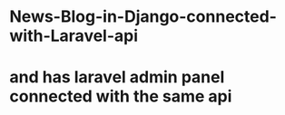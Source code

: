 # News-Blog-in-Django-connected-with-Laravel-api
# and has laravel admin panel connected with the same api
